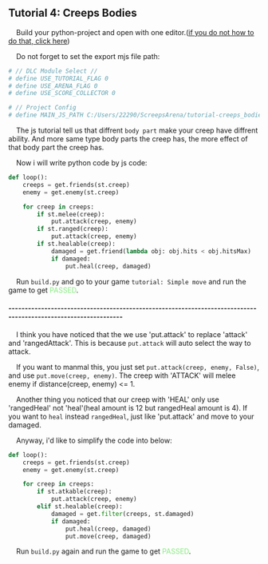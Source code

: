 ## Tutorial 4: Creeps Bodies

&nbsp;&nbsp;&nbsp;&nbsp;Build your python-project and open with one editor.([if you do not how to do that, click here](https://github.com/EagleBaby/python_screeps_arena/blob/main/README.md))


&nbsp;&nbsp;&nbsp;&nbsp;Do not forget to set the export mjs file path:
```python
# // DLC Module Select //
# define USE_TUTORIAL_FLAG 0
# define USE_ARENA_FLAG 0
# define USE_SCORE_COLLECTOR 0

# // Project Config
# define MAIN_JS_PATH C:/Users/22290/ScreepsArena/tutorial-creeps_bodies/main.mjs
```

&nbsp;&nbsp;&nbsp;&nbsp;The js tutorial tell us that diffrent ```body part``` make your creep have diffrent ability. And more same type body parts the creep has, the more effect of that body part the creep has.

&nbsp;&nbsp;&nbsp;&nbsp;Now i will write python code by js code:
```python
def loop():
    creeps = get.friends(st.creep)
    enemy = get.enemy(st.creep)

    for creep in creeps:
        if st.melee(creep):
            put.attack(creep, enemy)
        if st.ranged(creep):
            put.attack(creep, enemy)
        if st.healable(creep):
            damaged = get.friend(lambda obj: obj.hits < obj.hitsMax)
            if damaged:
                put.heal(creep, damaged)

```

&nbsp;&nbsp;&nbsp;&nbsp;Run ```build.py``` and go to your game ```tutorial: Simple move``` and run the game to get <font color=#88EC80>PASSED</font>.

#### ---------------------------------------------------------------------------------------------------------------
&nbsp;&nbsp;&nbsp;&nbsp;I think you have noticed that the we use 'put.attack' to replace 'attack' and 'rangedAttack'. This is because ```put.attack``` will auto select the way to attack. 

&nbsp;&nbsp;&nbsp;&nbsp;If you want to manmal this, you just set ```put.attack(creep, enemy, False)```, and use  ```put.move(creep, enemy)```. The creep with 'ATTACK' will melee enemy if distance(creep, enemy) <= 1. 

&nbsp;&nbsp;&nbsp;&nbsp;Another thing you noticed that our creep with 'HEAL' only use 'rangedHeal' not 'heal'(heal amount is 12 but rangedHeal amount is 4). If you want to `heal` instead `rangedHeal`, just like 'put.attack' and move to your damaged.

&nbsp;&nbsp;&nbsp;&nbsp;Anyway, i'd like to simplify the code into below:
```python
def loop():
    creeps = get.friends(st.creep)
    enemy = get.enemy(st.creep)

    for creep in creeps:
        if st.atkable(creep):
            put.attack(creep, enemy)
        elif st.healable(creep):
            damaged = get.filter(creeps, st.damaged)
            if damaged:
                put.heal(creep, damaged)
                put.move(creep, damaged)

```

&nbsp;&nbsp;&nbsp;&nbsp;Run ```build.py``` again and run the game to get <font color=#88EC80>PASSED</font>.
